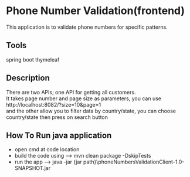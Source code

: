 # Phone Number Validation(frontend)
This application is to validate phone numbers for specific patterns.

## Tools
spring boot thymeleaf


## Description
There are two APIs; one API for getting  all customers. <br /> 
It takes page number and page size as parameters, you can use http://localhost:8082/?size=10&page=1 <br /> 
and the other allow you to filter data by country/state, you can choose country/state then press on search button 


## How To Run java application
- open cmd at code location  <br /> 
- build the code using --> mvn clean package -DskipTests   <br />
- run the app --> java -jar {jar path}\phoneNumbersValidationClient-1.0-SNAPSHOT.jar


